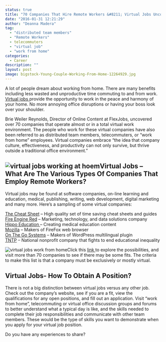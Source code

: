 ```yaml
---
status: true
title: "70 Companies That Hire Remote Workers &#8211; Virtual Jobs Uncovered"
date: "2016-01-31 12:21:29"
author: "Deanna Madera"
tag:
  - "distributed team members"
  - "Remote Workers"
  - telecommuters
  - "virtual job"
  - "work from home"
categories:
  - Career
description: ""
layout: post
image: bigstock-Young-Couple-Working-From-Home-12264929.jpg
---
```


A lot of people dream about working from home. There are many benefits including less wasted and unproductive time commuting to and from work. [Virtual jobs ](/the-virtual-office-and-why-youre-missing-out)provide the opportunity to work in the peace and harmony of your home. No more annoying office disruptions or having your boss look over your shoulder.

Brie Weiler Reynolds, Director of Online Content at FlexJobs, uncovered over 70 companies that operate almost or in a total virtual work environment. The people who work for these virtual companies have also been referred to as distributed team members, telecommuters, or “work from home” employees. Virtual companies embrace “the idea that company culture, effectiveness, and productivity can not only survive, but thrive outside a traditional office environment.”

## ![virtual jobs working at hoem](/posts/bigstock-Mother-working-in-home-office-94483265.jpg)Virtual Jobs – What Are The Various Types Of Companies That Employ Remote Workers?

Virtual jobs may be found at software companies, on-line learning and education, medical, publishing, writing, web development, digital marketing and many more. Here’s a sampling of some virtual companies:

[The Cheat Sheet](https://www.cheatsheet.com/jobs/?ref=FL) – High quality set of time saving cheat sheets and guides  
[Fire Engine Red](https://fire-engine-red.com/about/) – Marketing, technology, and data solutions company  
[Hippo Education ](https://www.careers.hippoed.com/)– Creating medical education content  
[Mozilla](https://careers.mozilla.org/en-US/) – Makers of FireFox web browser  
[On The Go Systems](https://www.onthegosystems.com/jobs/) – Makers of WordPress multilingual plugin  
[TNTP](https://tntp.org/join) – National nonprofit company that fights to end educational inequality

![virtual jobs work from home](/posts/bigstock-Portrait-of-businesswoman-work-50270465.jpg)Click this [link ](https://www.flexjobs.com/blog/post/76-virtual-companies-and-distributed-teams/)to explore the possibilities, and visit more than 70 companies to see if there may be some fits. The criteria to make this list is that a company must be exclusively or mostly virtual.

## Virtual Jobs- How To Obtain A Position?

There is not a big distinction between virtual jobs versus any other job. Check out the company’s website, see if you are a fit, view the qualifications for any open positions, and fill out an application. Visit “work from home”, telecommuting or virtual office discussion groups and forums to better understand what a typical day is like, and the skills needed to complete their job responsibilities and communicate with other team members. These would be the type of skills you want to demonstrate when you apply for your virtual job position.

Do you have any experiences to share?
